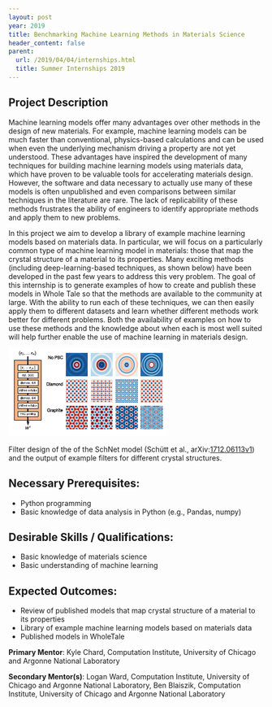 ```yaml
---
layout: post
year: 2019
title: Benchmarking Machine Learning Methods in Materials Science
header_content: false
parent:
  url: /2019/04/04/internships.html
  title: Summer Internships 2019
---
```


## Project Description

Machine learning models offer many advantages over other methods in the design
of new materials. For example, machine learning models can be much faster than
conventional, physics-based calculations and can be used when even the
underlying mechanism driving a property are not yet understood. These
advantages have inspired the development of many techniques for building
machine learning models using materials data, which have proven to be valuable
tools for accelerating materials design. However, the software and data
necessary to actually use many of these models is often unpublished and even
comparisons between similar techniques in the literature are rare. The lack of
replicability of these methods frustrates the ability of engineers to identify
appropriate methods and apply them to new problems.

In this project we aim to develop a library of example machine learning models
based on materials data. In particular, we will focus on a particularly common
type of machine learning model in materials: those that map the crystal
structure of a material to its properties. Many exciting methods (including
deep-learning-based techniques, as shown below) have been developed in the past
few years to address this very problem. The goal of this internship is to
generate examples of how to create and publish these models in Whole Tale so
that the methods are available to the community at large. With the ability to
run each of these techniques, we can then easily apply them to different
datasets and learn whether different methods work better for different
problems. Both the availability of examples on how to use these methods and the
knowledge about when each is most well suited will help further enable the use
of machine learning in materials design.

![](2018-matsci.png)

Filter design of the of the SchNet model (Schütt et al.,
arXiv:[1712.06113v1](https://arxiv.org/abs/1712.06113)) and the output of
example filters for different crystal structures.

## Necessary Prerequisites:
 * Python programming
 * Basic knowledge of data analysis in Python (e.g., Pandas, numpy)

## Desirable Skills / Qualifications:
 * Basic knowledge of materials science
 * Basic understanding of machine learning 

## Expected Outcomes:
 * Review of published models that map crystal structure of a material to its properties
 * Library of example machine learning models based on materials data
 * Published models in WholeTale

**Primary Mentor**: Kyle Chard, Computation Institute, University of Chicago
and Argonne National Laboratory

**Secondary Mentor(s)**: Logan Ward, Computation Institute, University of
Chicago and Argonne National Laboratory, Ben Blaiszik, Computation Institute,
University of Chicago and Argonne National Laboratory

